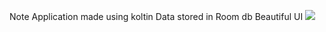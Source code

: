Note
Application made using koltin
Data stored in Room db
Beautiful UI
<img src="[URL](https://github.com/dhanushcodev/Notes-App/blob/main/notesAppScreenShot/homeScreenEmpty.jpg)https://github.com/dhanushcodev/Notes-App/blob/main/notesAppScreenShot/homeScreenEmpty.jpg" >
